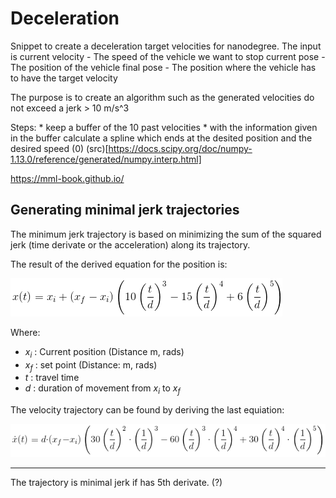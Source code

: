 # Deceleration

Snippet to create a deceleration target velocities for nanodegree.
The input is current velocity
    - The speed of the vehicle we want to stop
current pose
    - The position of the vehicle
final pose
    - The position where the vehicle has to have the target velocity

The purpose is to create an algorithm such as the generated velocities
do not exceed a jerk > 10 m/s^3

Steps:
    * keep a buffer of the 10 past velocities
    * with the information given in the buffer calculate a spline
      which ends at the desited position and the desired speed (0)
(src)[https://docs.scipy.org/doc/numpy-1.13.0/reference/generated/numpy.interp.html]

https://mml-book.github.io/

## Generating minimal jerk trajectories

The minimum jerk trajectory is based on minimizing the sum of the squared jerk
(time derivate or the acceleration) along its trajectory. 

The result of the derived equation for the position is:

![pos](./img/pos-equation.png)

Where:

* <i>x<sub>i</sub></i> : Current position (Distance m, rads)
* <i>x<sub>f</sub></i> : set point (Distance: m, rads)
* <i>t</i> : travel time
* <i>d</i> : duration of movement from <i>x<sub>i</sub></i> to <i>x<sub>f</sub></i>

The velocity trajectory can be found by deriving the last equiation:

![vel](./img/vel-equation.png)


- - - 

The trajectory is minimal jerk if has 5th derivate. (?)